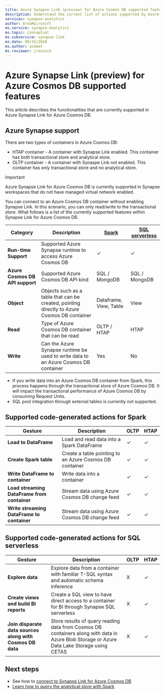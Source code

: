 ```yaml
---
title: Azure Synapse Link (preview) for Azure Cosmos DB supported features
description: Understand the current list of actions supported by Azure Synapse Link for Azure Cosmos DB
services: synapse-analytics 
author: ArnoMicrosoft
ms.service: synapse-analytics 
ms.topic: conceptual
ms.subservice: synapse-link
ms.date: 09/15/2020
ms.author: acomet
ms.reviewer: jrasnick
---
```


# Azure Synapse Link (preview) for Azure Cosmos DB supported features

This article describes the functionalities that are currently supported in Azure Synapse Link for Azure Cosmos DB.

## Azure Synapse support

There are two types of containers in Azure Cosmos DB:
* HTAP container - A container with Synapse Link enabled. This container has both transactional store and analytical store. 
* OLTP container - A container with Synaspe Link not enabled. This container has only transactional store and no analytical store.

> [!IMPORTANT]
> Azure Synapse Link for Azure Cosmos DB is currently supported in Synapse workspaces that do not have managed virtual network enabled. 

You can connect to an Azure Cosmos DB container without enabling Synapse Link. In this scenario, you can only read/write to the transactional store. What follows is a list of the currently supported features within Synapse Link for Azure Cosmos DB. 

| Category              | Description |[Spark](https://docs.microsoft.com/azure/synapse-analytics/sql/on-demand-workspace-overview) | [SQL serverless](https://docs.microsoft.com/azure/synapse-analytics/sql/on-demand-workspace-overview) |
| -------------------- | ----------------------------------------------------------- |----------------------------------------------------------- | ----------------------------------------------------------- |
| **Run-time Support** |Supported Azure Synapse runtime to access Azure Cosmos DB| ✓ | ✓ |
| **Azure Cosmos DB API support** | Supported Azure Cosmos DB API kind | SQL / MongoDB | SQL / MongoDB |
| **Object**  |Objects such as a table that can be created, pointing directly to Azure Cosmos DB container| Dataframe, View, Table | View |
| **Read**    | Type of Azure Cosmos DB container that can be read | OLTP / HTAP | HTAP  |
| **Write**   | Can the Azure Synapse runtime be used to write data to an Azure Cosmos DB container | Yes | No |

* If you write data into an Azure Cosmos DB container from Spark, this process happens through the transactional store of Azure Cosmos DB. It will impact the transactional performance of Azure Cosmos DB by consuming Request Units.
* SQL pool integration through external tables is currently not supported.
 
## Supported code-generated actions for Spark

| Gesture              | Description |OLTP |HTAP  |
| -------------------- | ----------------------------------------------------------- |----------------------------------------------------------- |----------------------------------------------------------- |
| **Load to DataFrame** |Load and read data into a Spark DataFrame |✓| ✓ |
| **Create Spark table** |Create a table pointing to an Azure Cosmos DB container|✓| ✓ |
| **Write DataFrame to container** |Write data into a container|✓| ✓ |
| **Load streaming DataFrame from container** |Stream data using Azure Cosmos DB change feed|✓| ✓ |
| **Write streaming DataFrame to container** |Stream data using Azure Cosmos DB change feed|✓| ✓ |


## Supported code-generated actions for SQL serverless

| Gesture              | Description |OLTP |HTAP |
| -------------------- | ----------------------------------------------------------- |----------------------------------------------------------- |----------------------------------------------------------- |
| **Explore data** |Explore data from a container with familiar T-SQL syntax and automatic schema inference|X| ✓ |
| **Create views and build BI reports** |Create a SQL view to have direct access to a container for BI through Synapse SQL serverless |X| ✓ |
| **Join disparate data sources along with Cosmos DB data** | Store results of query reading data from Cosmos DB containers along with data in Azure Blob Storage or Azure Data Lake Storage using CETAS |X| ✓ |

## Next steps

* See how to [connect to Synapse Link for Azure Cosmos DB](../quickstart-connect-synapse-link-cosmos-db.md)
* [Learn how to query the analytical store with Spark](how-to-query-analytical-store-spark.md)
